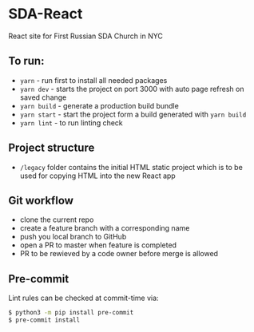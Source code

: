 # SDA-React

React site for First Russian SDA Church in NYC

## To run:

- `yarn` - run first to install all needed packages
- `yarn dev` - starts the project on port 3000 with auto page refresh on saved change
- `yarn build` - generate a production build bundle
- `yarn start` - start the project form a build generated with `yarn build`
- `yarn lint` - to run linting check

## Project structure

- `/legacy` folder contains the initial HTML static project which is to be used for copying HTML into the new React app

## Git workflow

- clone the current repo
- create a feature branch with a corresponding name
- push you local branch to GitHub
- open a PR to master when feature is completed
- PR to be rewieved by a code owner before merge is allowed

## Pre-commit

Lint rules can be checked at commit-time via:

```bash
$ python3 -m pip install pre-commit
$ pre-commit install
```
